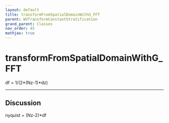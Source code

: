 ```yaml
---
layout: default
title: transformFromSpatialDomainWithG_FFT
parent: WVTransformConstantStratification
grand_parent: Classes
nav_order: 45
mathjax: true
---
```


#  transformFromSpatialDomainWithG_FFT

df = 1/(2*(Nz-1)*dz)


---

## Discussion
nyquist = (Nz-2)*df
